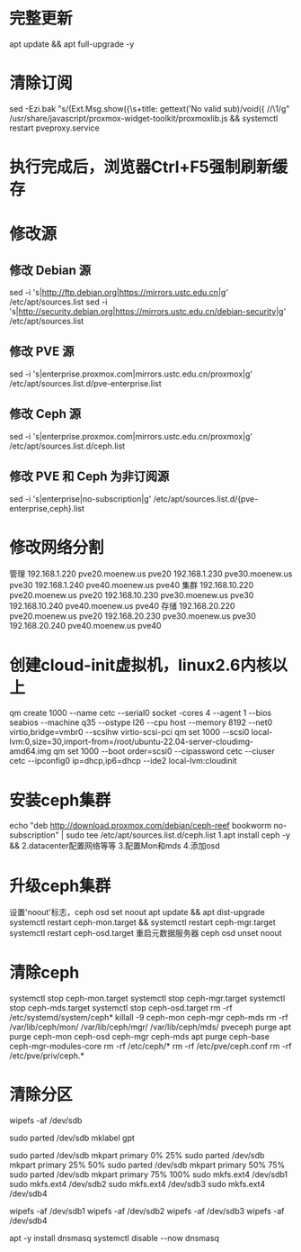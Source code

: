 
# 完整更新
apt update && apt full-upgrade -y

# 清除订阅
sed -Ezi.bak "s/(Ext.Msg.show\(\{\s+title: gettext\('No valid sub)/void\(\{ \/\/\1/g" /usr/share/javascript/proxmox-widget-toolkit/proxmoxlib.js && systemctl restart pveproxy.service
# 执行完成后，浏览器Ctrl+F5强制刷新缓存

# 修改源
## 修改 Debian 源
sed -i 's|http://ftp.debian.org|https://mirrors.ustc.edu.cn|g' /etc/apt/sources.list
sed -i 's|http://security.debian.org|https://mirrors.ustc.edu.cn/debian-security|g' /etc/apt/sources.list
## 修改 PVE 源
sed -i 's|enterprise.proxmox.com|mirrors.ustc.edu.cn/proxmox|g' /etc/apt/sources.list.d/pve-enterprise.list
## 修改 Ceph 源
sed -i 's|enterprise.proxmox.com|mirrors.ustc.edu.cn/proxmox|g' /etc/apt/sources.list.d/ceph.list
## 修改 PVE 和 Ceph 为非订阅源
sed -i 's|enterprise|no-subscription|g' /etc/apt/sources.list.d/{pve-enterprise,ceph}.list


# 修改网络分割
管理
192.168.1.220 pve20.moenew.us pve20
192.168.1.230 pve30.moenew.us pve30
192.168.1.240 pve40.moenew.us pve40
集群
192.168.10.220 pve20.moenew.us pve20
192.168.10.230 pve30.moenew.us pve30
192.168.10.240 pve40.moenew.us pve40
存储
192.168.20.220 pve20.moenew.us pve20
192.168.20.230 pve30.moenew.us pve30
192.168.20.240 pve40.moenew.us pve40




# 创建cloud-init虚拟机，linux2.6内核以上
qm create 1000 --name cetc --serial0  socket  -cores 4 --agent 1 --bios seabios --machine q35 --ostype l26 --cpu host --memory 8192 --net0 virtio,bridge=vmbr0 --scsihw virtio-scsi-pci
qm set 1000 --scsi0 local-lvm:0,size=30,import-from=/root/ubuntu-22.04-server-cloudimg-amd64.img
qm set 1000 --boot order=scsi0 --cipassword cetc --ciuser cetc --ipconfig0 ip=dhcp,ip6=dhcp --ide2 local-lvm:cloudinit

# 安装ceph集群
echo "deb http://download.proxmox.com/debian/ceph-reef bookworm no-subscription" | sudo tee /etc/apt/sources.list.d/ceph.list
1.apt install ceph -y && 
2.datacenter配置网络等等
3.配置Mon和mds
4.添加osd

# 升级ceph集群
设置'noout'标志，ceph osd set noout
apt update && apt dist-upgrade
systemctl restart ceph-mon.target && systemctl restart ceph-mgr.target
systemctl restart ceph-osd.target
重启元数据服务器
ceph osd unset noout


# 清除ceph
systemctl stop ceph-mon.target
systemctl stop ceph-mgr.target
systemctl stop ceph-mds.target
systemctl stop ceph-osd.target
rm -rf /etc/systemd/system/ceph*
killall -9 ceph-mon ceph-mgr ceph-mds
rm -rf /var/lib/ceph/mon/  /var/lib/ceph/mgr/  /var/lib/ceph/mds/
pveceph purge
apt purge ceph-mon ceph-osd ceph-mgr ceph-mds
apt purge ceph-base ceph-mgr-modules-core
rm -rf /etc/ceph/*
rm -rf /etc/pve/ceph.conf
rm -rf /etc/pve/priv/ceph.*

# 清除分区
wipefs -af /dev/sdb


sudo parted /dev/sdb mklabel gpt

sudo parted /dev/sdb mkpart primary 0% 25%
sudo parted /dev/sdb mkpart primary 25% 50%
sudo parted /dev/sdb mkpart primary 50% 75%
sudo parted /dev/sdb mkpart primary 75% 100%
sudo mkfs.ext4 /dev/sdb1
sudo mkfs.ext4 /dev/sdb2
sudo mkfs.ext4 /dev/sdb3
sudo mkfs.ext4 /dev/sdb4

wipefs -af /dev/sdb1
wipefs -af /dev/sdb2
wipefs -af /dev/sdb3
wipefs -af /dev/sdb4




apt -y install dnsmasq
systemctl disable --now dnsmasq